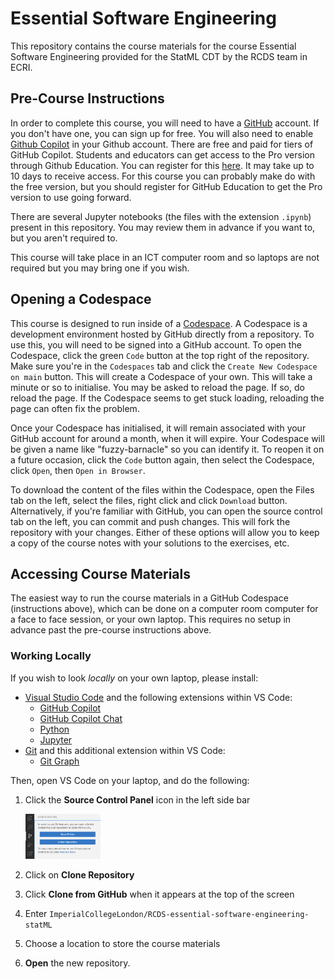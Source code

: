 # Essential Software Engineering

This repository contains the course materials for the course Essential Software Engineering provided for the StatML CDT by the RCDS team in ECRI.

## Pre-Course Instructions

In order to complete this course, you will need to have a [GitHub](https://github.com/home) account. If you don't have one, you can sign up for free. You will also need to enable [Github Copilot](https://github.com/features/copilot) in your Github account. There are free and paid for tiers of GitHub Copilot. Students and educators can get access to the Pro version through Github Education. You can register for this [here](https://github.com/edu). It may take up to 10 days to receive access. For this course you can probably make do with the free version, but you should register for GitHub Education to get the Pro version to use going forward.

There are several Jupyter notebooks (the files with the extension ```.ipynb```) present in this  repository. You may review them in advance if you want to, but you aren't required to.

This course will take place in an ICT computer room and so laptops are not required but you may bring one if you wish.

## Opening a Codespace

This course is designed to run inside of a [Codespace](https://docs.github.com/en/codespaces/overview). A Codespace is a development environment hosted by GitHub directly from a repository. To use this, you will need to be signed into a GitHub account. To open the Codespace, click the green ```Code``` button at the top right of the repository. Make sure you're in the ```Codespaces``` tab and click the ```Create New Codespace on main``` button. This will create a Codespace of your own. This will take a minute or so to initialise. You may be asked to reload the page. If so, do reload the page. If the Codespace seems to get stuck loading, reloading the page can often fix the problem.

Once your Codespace has initialised, it will remain associated with your GitHub account for around a month, when it will expire. Your Codespace will be given a name like "fuzzy-barnacle" so you can identify it. To reopen it on a future occasion, click the ```Code``` button again, then select the Codespace, click ```Open```, then ```Open in Browser```.

To download the content of the files within the Codespace, open the Files tab on the left, select the files, right click and click ```Download``` button. Alternatively, if you're familiar with GitHub, you can open the source control tab on the left, you can commit and push changes. This will fork the repository with your changes. Either of these options will allow you to keep a copy of the course notes with your solutions to the exercises, etc.

## Accessing Course Materials

The easiest way to run the course materials in a GitHub Codespace (instructions above), which can be done on a computer room computer for a face to face session, or your own laptop. This requires no setup in advance past the pre-course instructions above. 

### Working Locally

If you wish to look *locally* on your own laptop, please install:
- [Visual Studio Code](https://code.visualstudio.com/) and the following extensions within VS Code:
    * [GitHub Copilot](https://marketplace.visualstudio.com/items?itemName=GitHub.copilot) 
    * [GitHub Copilot Chat](https://marketplace.visualstudio.com/items?itemName=GitHub.copilot-chat)
    * [Python](https://marketplace.visualstudio.com/items?itemName=ms-python.python)
    * [Jupyter](https://marketplace.visualstudio.com/items?itemName=ms-toolsai.jupyter)
- [Git](https://git-scm.com/downloads) and this additional extension within VS Code:
    * [Git Graph](https://marketplace.visualstudio.com/items?itemName=mhutchie.git-graph)

Then, open VS Code on your laptop, and do the following:
1. Click the **Source Control Panel** icon in the left side bar

    <img src="resources/git/source-control-panel.png" width="25%"/>
2. Click on **Clone Repository**
3. Click **Clone from GitHub** when it appears at the top of the screen
4. Enter `ImperialCollegeLondon/RCDS-essential-software-engineering-statML`
5. Choose a location to store the course materials
6. **Open** the new repository.